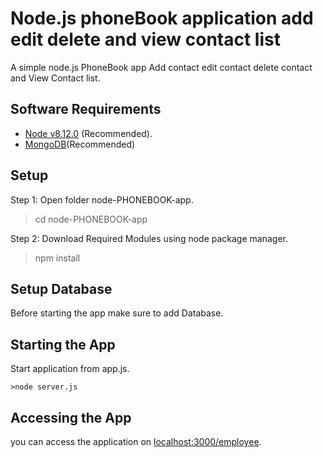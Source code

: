 
#  Node.js phoneBook application add edit delete and view contact list
A simple node.js PhoneBook app Add contact edit contact delete contact and View Contact list.


## Software Requirements
* [Node v8.12.0](https://nodejs.org/en/) (Recommended).
* [MongoDB](https://www.mongodb.com/download-center/cummunity)(Recommended)
## Setup
Step 1: Open folder node-PHONEBOOK-app.
>cd node-PHONEBOOK-app


Step 2: Download Required Modules using node package manager.
>npm install


## Setup Database
Before starting the app make sure to add Database.

## Starting the App
Start application from app.js.

	>node server.js

## Accessing the App
  you can access the application on [localhost:3000/employee](localhost:3000/employee).
